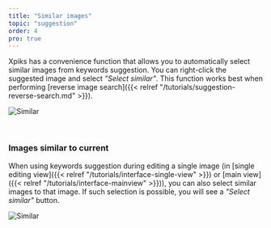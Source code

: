 ```yaml
---
title: "Similar images"
topic: "suggestion"
order: 4
pro: true
---
```


Xpiks has a convenience function that allows you to automatically select similar images from keywords suggestion. You can right-click the suggested image and select _"Select similar"_. This function works best when performing [reverse image search]({{< relref "/tutorials/suggestion-reverse-search.md" >}}).

![Similar](/images/tutorials/suggestion/select-similar.gif)

<br />

### Images similar to current

When using keywords suggestion during editing a single image (in [single editing view]({{< relref "/tutorials/interface-single-view" >}}) or [main view]({{< relref "/tutorials/interface-mainview" >}})), you can also select similar images to that image. If such selection is possible, you will see a _"Select similar"_ button.

![Similar](/images/tutorials/suggestion/similar-to-current.png)